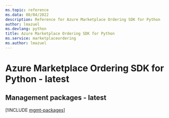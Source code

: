 ```yaml
---
ms.topic: reference
ms.data: 08/04/2022
description: Reference for Azure Marketplace Ordering SDK for Python
author: lmazuel
ms.devlang: python
title: Azure Marketplace Ordering SDK for Python
ms.service: marketplaceordering
ms.author: lmazuel
---
```

# Azure Marketplace Ordering SDK for Python - latest

## Management packages - latest
[!INCLUDE [mgmt-packages](marketplace-ordering-mgmt-index.md)]